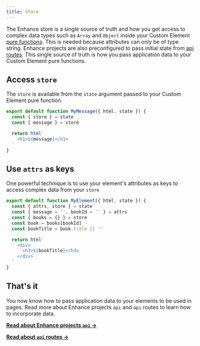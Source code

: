 ```yaml
---
title: Store
---
```


The Enhance store is a single source of truth and how you get access to complex data types such as `Array` and `Object` inside your Custom Element [pure functions](https://en.wikipedia.org/wiki/Pure_function). This is needed because attributes can only be of type string. Enhance projects are also preconfigured to pass initial state from [api routes](/docs/learn/starter-project/api). This single source of truth is how you pass application data to your Custom Element pure functions.

## Access `store`

The `store` is available from the `state` argument passed to your Custom Element pure function.

```javascript
export default function MyMessage({ html, state }) {
  const { store } = state
  const { message } = store

  return html`
    <h1>${message}</h1>
  `
}
```

## Use `attrs` as keys

One powerful technique is to use your element's attributes as keys to access complex data from your `store`

```javascript
export default function MyElement({ html, state }) {
  const { attrs, store } = state
  const { message = '', bookId = '' } = attrs
  const { books = {} } = store
  const book = books[bookId]
  const bookTitle = book.title || ''

  return html`
    <div>
      <h3>${bookTitle}</h3>
    </div>
  `
}
```

## That's it

You now know how to pass application data to your elements to be used in pages. Read more about Enhance projects `api` and `api` routes to learn how to incorporate data.

<doc-callout level="none" mark="🚏">

**[Read about Enhance projects `api` →](/docs/learn/starter-project/api)**

</doc-callout>

<doc-callout level="none" mark="🛣">

**[Read about `api` routes →](/docs/learn/concepts/routing/api-routes)**

</doc-callout>
